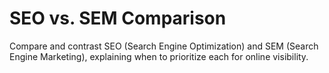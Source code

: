 # SEO vs. SEM Comparison

Compare and contrast SEO (Search Engine Optimization) and SEM (Search Engine Marketing), explaining when to prioritize each for online visibility.